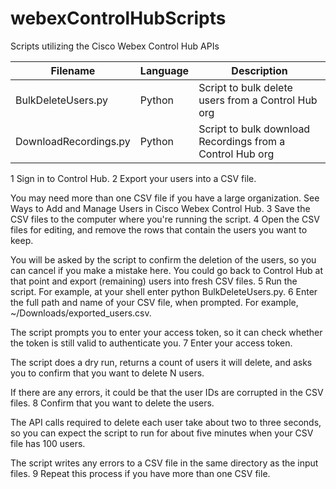 # webexControlHubScripts
Scripts utilizing the Cisco Webex Control Hub APIs

Filename | Language | Description
--- | --- | ---
BulkDeleteUsers.py | Python | Script to bulk delete users from a Control Hub org
DownloadRecordings.py | Python | Script to bulk download Recordings from a Control Hub org


1 	Sign in to Control Hub.
2 	Export your users into a CSV file.

You may need more than one CSV file if you have a large organization. See Ways to Add and Manage Users in Cisco Webex Control Hub.
3 	Save the CSV files to the computer where you're running the script.
4 	Open the CSV files for editing, and remove the rows that contain the users you want to keep.

You will be asked by the script to confirm the deletion of the users, so you can cancel if you make a mistake here. You could go back to Control Hub at that point and export (remaining) users into fresh CSV files.
5 	Run the script. For example, at your shell enter python BulkDeleteUsers.py.
6 	Enter the full path and name of your CSV file, when prompted. For example, ~/Downloads/exported_users.csv.

The script prompts you to enter your access token, so it can check whether the token is still valid to authenticate you.
7 	Enter your access token.

The script does a dry run, returns a count of users it will delete, and asks you to confirm that you want to delete N users.

If there are any errors, it could be that the user IDs are corrupted in the CSV files.
8 	Confirm that you want to delete the users.

The API calls required to delete each user take about two to three seconds, so you can expect the script to run for about five minutes when your CSV file has 100 users.

The script writes any errors to a CSV file in the same directory as the input files.
9 	Repeat this process if you have more than one CSV file.
